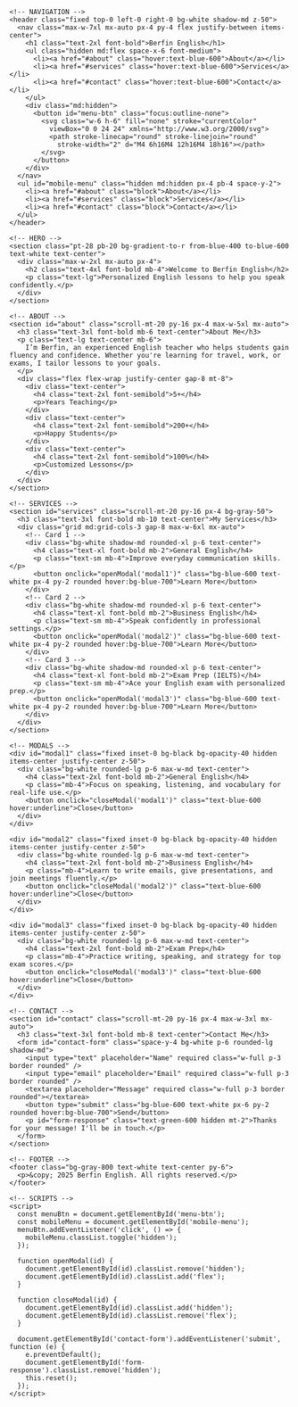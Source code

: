 <!DOCTYPE html>
<html lang="en">
  <head>
    <meta charset="UTF-8" />
    <meta name="viewport" content="width=device-width, initial-scale=1.0" />
    <title>Berfin English</title>
    <script src="https://cdn.tailwindcss.com"></script>
  </head>
  <body class="bg-white text-gray-800 scroll-smooth">

    <!-- NAVIGATION -->
    <header class="fixed top-0 left-0 right-0 bg-white shadow-md z-50">
      <nav class="max-w-7xl mx-auto px-4 py-4 flex justify-between items-center">
        <h1 class="text-2xl font-bold">Berfin English</h1>
        <ul class="hidden md:flex space-x-6 font-medium">
          <li><a href="#about" class="hover:text-blue-600">About</a></li>
          <li><a href="#services" class="hover:text-blue-600">Services</a></li>
          <li><a href="#contact" class="hover:text-blue-600">Contact</a></li>
        </ul>
        <div class="md:hidden">
          <button id="menu-btn" class="focus:outline-none">
            <svg class="w-6 h-6" fill="none" stroke="currentColor"
              viewBox="0 0 24 24" xmlns="http://www.w3.org/2000/svg">
              <path stroke-linecap="round" stroke-linejoin="round"
                stroke-width="2" d="M4 6h16M4 12h16M4 18h16"></path>
            </svg>
          </button>
        </div>
      </nav>
      <ul id="mobile-menu" class="hidden md:hidden px-4 pb-4 space-y-2">
        <li><a href="#about" class="block">About</a></li>
        <li><a href="#services" class="block">Services</a></li>
        <li><a href="#contact" class="block">Contact</a></li>
      </ul>
    </header>

    <!-- HERO -->
    <section class="pt-28 pb-20 bg-gradient-to-r from-blue-400 to-blue-600 text-white text-center">
      <div class="max-w-2xl mx-auto px-4">
        <h2 class="text-4xl font-bold mb-4">Welcome to Berfin English</h2>
        <p class="text-lg">Personalized English lessons to help you speak confidently.</p>
      </div>
    </section>

    <!-- ABOUT -->
    <section id="about" class="scroll-mt-20 py-16 px-4 max-w-5xl mx-auto">
      <h3 class="text-3xl font-bold mb-6 text-center">About Me</h3>
      <p class="text-lg text-center mb-6">
        I’m Berfin, an experienced English teacher who helps students gain fluency and confidence. Whether you're learning for travel, work, or exams, I tailor lessons to your goals.
      </p>
      <div class="flex flex-wrap justify-center gap-8 mt-8">
        <div class="text-center">
          <h4 class="text-2xl font-semibold">5+</h4>
          <p>Years Teaching</p>
        </div>
        <div class="text-center">
          <h4 class="text-2xl font-semibold">200+</h4>
          <p>Happy Students</p>
        </div>
        <div class="text-center">
          <h4 class="text-2xl font-semibold">100%</h4>
          <p>Customized Lessons</p>
        </div>
      </div>
    </section>

    <!-- SERVICES -->
    <section id="services" class="scroll-mt-20 py-16 px-4 bg-gray-50">
      <h3 class="text-3xl font-bold mb-10 text-center">My Services</h3>
      <div class="grid md:grid-cols-3 gap-8 max-w-6xl mx-auto">
        <!-- Card 1 -->
        <div class="bg-white shadow-md rounded-xl p-6 text-center">
          <h4 class="text-xl font-bold mb-2">General English</h4>
          <p class="text-sm mb-4">Improve everyday communication skills.</p>
          <button onclick="openModal('modal1')" class="bg-blue-600 text-white px-4 py-2 rounded hover:bg-blue-700">Learn More</button>
        </div>
        <!-- Card 2 -->
        <div class="bg-white shadow-md rounded-xl p-6 text-center">
          <h4 class="text-xl font-bold mb-2">Business English</h4>
          <p class="text-sm mb-4">Speak confidently in professional settings.</p>
          <button onclick="openModal('modal2')" class="bg-blue-600 text-white px-4 py-2 rounded hover:bg-blue-700">Learn More</button>
        </div>
        <!-- Card 3 -->
        <div class="bg-white shadow-md rounded-xl p-6 text-center">
          <h4 class="text-xl font-bold mb-2">Exam Prep (IELTS)</h4>
          <p class="text-sm mb-4">Ace your English exam with personalized prep.</p>
          <button onclick="openModal('modal3')" class="bg-blue-600 text-white px-4 py-2 rounded hover:bg-blue-700">Learn More</button>
        </div>
      </div>
    </section>

    <!-- MODALS -->
    <div id="modal1" class="fixed inset-0 bg-black bg-opacity-40 hidden items-center justify-center z-50">
      <div class="bg-white rounded-lg p-6 max-w-md text-center">
        <h4 class="text-2xl font-bold mb-2">General English</h4>
        <p class="mb-4">Focus on speaking, listening, and vocabulary for real-life use.</p>
        <button onclick="closeModal('modal1')" class="text-blue-600 hover:underline">Close</button>
      </div>
    </div>

    <div id="modal2" class="fixed inset-0 bg-black bg-opacity-40 hidden items-center justify-center z-50">
      <div class="bg-white rounded-lg p-6 max-w-md text-center">
        <h4 class="text-2xl font-bold mb-2">Business English</h4>
        <p class="mb-4">Learn to write emails, give presentations, and join meetings fluently.</p>
        <button onclick="closeModal('modal2')" class="text-blue-600 hover:underline">Close</button>
      </div>
    </div>

    <div id="modal3" class="fixed inset-0 bg-black bg-opacity-40 hidden items-center justify-center z-50">
      <div class="bg-white rounded-lg p-6 max-w-md text-center">
        <h4 class="text-2xl font-bold mb-2">Exam Prep</h4>
        <p class="mb-4">Practice writing, speaking, and strategy for top exam scores.</p>
        <button onclick="closeModal('modal3')" class="text-blue-600 hover:underline">Close</button>
      </div>
    </div>

    <!-- CONTACT -->
    <section id="contact" class="scroll-mt-20 py-16 px-4 max-w-3xl mx-auto">
      <h3 class="text-3xl font-bold mb-8 text-center">Contact Me</h3>
      <form id="contact-form" class="space-y-4 bg-white p-6 rounded-lg shadow-md">
        <input type="text" placeholder="Name" required class="w-full p-3 border rounded" />
        <input type="email" placeholder="Email" required class="w-full p-3 border rounded" />
        <textarea placeholder="Message" required class="w-full p-3 border rounded"></textarea>
        <button type="submit" class="bg-blue-600 text-white px-6 py-2 rounded hover:bg-blue-700">Send</button>
        <p id="form-response" class="text-green-600 hidden mt-2">Thanks for your message! I'll be in touch.</p>
      </form>
    </section>

    <!-- FOOTER -->
    <footer class="bg-gray-800 text-white text-center py-6">
      <p>&copy; 2025 Berfin English. All rights reserved.</p>
    </footer>

    <!-- SCRIPTS -->
    <script>
      const menuBtn = document.getElementById('menu-btn');
      const mobileMenu = document.getElementById('mobile-menu');
      menuBtn.addEventListener('click', () => {
        mobileMenu.classList.toggle('hidden');
      });

      function openModal(id) {
        document.getElementById(id).classList.remove('hidden');
        document.getElementById(id).classList.add('flex');
      }

      function closeModal(id) {
        document.getElementById(id).classList.add('hidden');
        document.getElementById(id).classList.remove('flex');
      }

      document.getElementById('contact-form').addEventListener('submit', function (e) {
        e.preventDefault();
        document.getElementById('form-response').classList.remove('hidden');
        this.reset();
      });
    </script>
  </body>
</html>
